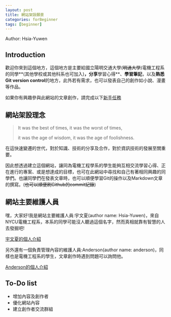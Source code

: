 ```yaml
---
layout: post
title: 網站架設願景
categories: forBeginner
tags: [beginner]
---
```


Author: Hsia-Yuwen

## Introduction

歡迎你來到這個地方，這個地方是主要給國立陽明交通大學(~~明通大學~~)電機工程系的同學**(其他學校或其他科系也可加入)**，分享**學習心得**、**學習筆記**，以及**熟悉Git version control**的地方，此外若有需求，也可以發表自己的創作如小說、漫畫等作品。

如果你有興趣參與此網站的文章創作，請完成以下[新手任務](https://nycu-ee.github.io/forbeginner/2021/01/31/beginner-tasks/)

<!-- more -->

## 網站架設理念

> It was the best of times, it was the worst of times, 
>
> it was the age of wisdom, it was the age of foolishness.

在這快速變遷的世代，對於知識、技術的分享及合作，對於資訊技術的發展至關重要。

因此想透過建立這個網站，讓同為電機工程學系的學生能夠互相交流學習心得、正在進行的專案、或是想達成的目標，也可在此網站中尋找和自己有著相同興趣的同學們。也讓同學們在發表文章時，也可以順便學習Git的操作以及Markdown文章的撰寫。(~~也可以順便刷Github的commit紀錄~~)

## 網站主要維護人員

嘿，大家好!我是網站主要維護人員:宇文夏(author name: Hsia-Yuwen)，來自NYCU電機工程系，本系的同學可能沒人聽過這個名字，然而真相就靠有智慧的人去發掘吧!

[宇文夏的個人介紹](https://nycu-ee.github.io/self-intro/2021/01/31/kathyuwen-and-anderson/)

另外還有一個負責管理內容的維護人員:Anderson(author name: anderson)，同樣也是電機工程系的學生，文章創作時遇到問題可以詢問他。

[Anderson的個人介紹](https://nycu-ee.github.io/self-intro/2021/01/31/kathyuwen-and-anderson/)

## To-Do list

- 增加內容及創作者
- 優化網站內容
- 建立創作者交流群組